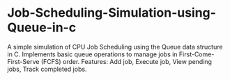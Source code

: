 # Job-Scheduling-Simulation-using-Queue-in-c
A simple simulation of CPU Job Scheduling using the Queue data structure in C. Implements basic queue operations to manage jobs in First-Come-First-Serve (FCFS) order. Features: Add job, Execute job, View pending jobs, Track completed jobs.
